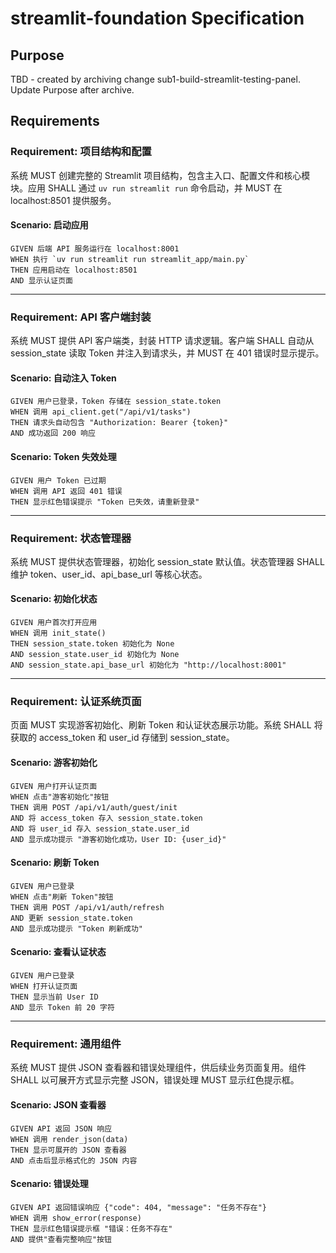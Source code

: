 # streamlit-foundation Specification

## Purpose
TBD - created by archiving change sub1-build-streamlit-testing-panel. Update Purpose after archive.
## Requirements
### Requirement: 项目结构和配置
系统 MUST 创建完整的 Streamlit 项目结构，包含主入口、配置文件和核心模块。应用 SHALL 通过 `uv run streamlit run` 命令启动，并 MUST 在 localhost:8501 提供服务。

#### Scenario: 启动应用
```
GIVEN 后端 API 服务运行在 localhost:8001
WHEN 执行 `uv run streamlit run streamlit_app/main.py`
THEN 应用启动在 localhost:8501
AND 显示认证页面
```

---

### Requirement: API 客户端封装
系统 MUST 提供 API 客户端类，封装 HTTP 请求逻辑。客户端 SHALL 自动从 session_state 读取 Token 并注入到请求头，并 MUST 在 401 错误时显示提示。

#### Scenario: 自动注入 Token
```
GIVEN 用户已登录，Token 存储在 session_state.token
WHEN 调用 api_client.get("/api/v1/tasks")
THEN 请求头自动包含 "Authorization: Bearer {token}"
AND 成功返回 200 响应
```

#### Scenario: Token 失效处理
```
GIVEN 用户 Token 已过期
WHEN 调用 API 返回 401 错误
THEN 显示红色错误提示 "Token 已失效，请重新登录"
```

---

### Requirement: 状态管理器
系统 MUST 提供状态管理器，初始化 session_state 默认值。状态管理器 SHALL 维护 token、user_id、api_base_url 等核心状态。

#### Scenario: 初始化状态
```
GIVEN 用户首次打开应用
WHEN 调用 init_state()
THEN session_state.token 初始化为 None
AND session_state.user_id 初始化为 None
AND session_state.api_base_url 初始化为 "http://localhost:8001"
```

---

### Requirement: 认证系统页面
页面 MUST 实现游客初始化、刷新 Token 和认证状态展示功能。系统 SHALL 将获取的 access_token 和 user_id 存储到 session_state。

#### Scenario: 游客初始化
```
GIVEN 用户打开认证页面
WHEN 点击"游客初始化"按钮
THEN 调用 POST /api/v1/auth/guest/init
AND 将 access_token 存入 session_state.token
AND 将 user_id 存入 session_state.user_id
AND 显示成功提示 "游客初始化成功，User ID: {user_id}"
```

#### Scenario: 刷新 Token
```
GIVEN 用户已登录
WHEN 点击"刷新 Token"按钮
THEN 调用 POST /api/v1/auth/refresh
AND 更新 session_state.token
AND 显示成功提示 "Token 刷新成功"
```

#### Scenario: 查看认证状态
```
GIVEN 用户已登录
WHEN 打开认证页面
THEN 显示当前 User ID
AND 显示 Token 前 20 字符
```

---

### Requirement: 通用组件
系统 MUST 提供 JSON 查看器和错误处理组件，供后续业务页面复用。组件 SHALL 以可展开方式显示完整 JSON，错误处理 MUST 显示红色提示框。

#### Scenario: JSON 查看器
```
GIVEN API 返回 JSON 响应
WHEN 调用 render_json(data)
THEN 显示可展开的 JSON 查看器
AND 点击后显示格式化的 JSON 内容
```

#### Scenario: 错误处理
```
GIVEN API 返回错误响应 {"code": 404, "message": "任务不存在"}
WHEN 调用 show_error(response)
THEN 显示红色错误提示框 "错误：任务不存在"
AND 提供"查看完整响应"按钮
```


